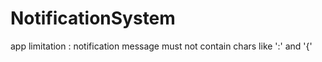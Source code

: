 # NotificationSystem
app limitation :
 notification message must not contain chars like ':' and '{'
